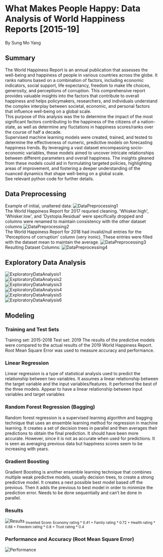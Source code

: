 # What Makes People Happy: Data Analysis of World Happiness Reports [2015-19]
By Sung Mo Yang

## Summary
The World Happiness Report is an annual publication that assesses the well-being and happiness of people in various countries across the globe. It ranks nations based on a combination of factors, including economic indicators, social support, life expectancy, freedom to make life choices, generosity, and perceptions of corruption. This comprehensive report provides valuable insights into the factors that contribute to overall happiness and helps policymakers, researchers, and individuals understand the complex interplay between societal, economic, and personal factors that influence well-being on a global scale.<br/>
This purpose of this analysis was the to determine the impact of the most significant factors contributing to the happiness of the citizens of a nation-state, as well as determine any fluctations in happiness scores/ranks over the course of half a decade.<br/>
Supervised machine learning models were created, trained, and tested to determine the effectiveness of numeric, predictive models on forecasting happiness trends. By leveraging a vast dataset encompassing socio-economic variables, these models aimed to uncover intricate relationships between different parameters and overall happiness. The insights gleaned from these models could aid in formulating targeted policies, highlighting areas of improvement, and fostering a deeper understanding of the nuanced dynamics that shape well-being on a global scale.<br/>
See relevant python code for further details.

## Data Preprocessing
Example of initial, unaltered data:
![DataPreprocessing1](assets\DataPreprocessing1.png)
<br/>
The World Happiness Report for 2017 requried cleaning. 'Whisker.high', 'Whisker.low', and 'Dystopia.Residual' were specifically dropped and columns were renamed to maintain consistency with the other dataset columns
![DataPreprocessing2](assets\DataPreprocessing2.png)
<br/>
The World Happiness Report for 2018 had invalid/null entries for the 'Perceptions of corruption' column (very ironic). These entries were filled with the dataset mean to maintain the average.
![DataPreprocessing3](assets\DataPreprocessing3.png)
<br/>
Resulting Dataset Columns:
![DataPreprocessing4](assets\DataPreprocessing4.png)

## Exploratory Data Analysis
![ExploratoryDataAnalysis1](assets\ExploratoryDataAnalysis1.png)<br/>
![ExploratoryDataAnalysis2](assets\ExploratoryDataAnalysis2.png)<br/>
![ExploratoryDataAnalysis3](assets\ExploratoryDataAnalysis3.png)<br/>
![ExploratoryDataAnalysis4](assets\ExploratoryDataAnalysis4.png)<br/>
![ExploratoryDataAnalysis5](assets\ExploratoryDataAnalysis5.png)<br/>
![ExploratoryDataAnalysis6](assets\ExploratoryDataAnalysis6.png)

## Modeling
### Training and Test Sets
Training set: 2015-2018
Test set: 2019
The results of the predictive models were compared to the actual results of the 2019 World Happiness Report. Root Mean Square Error was used to measure accuracy and performance.

### Linear Regression
Linear regression is a type of statistical analysis used to predict the relationship between two variables. It assumes a linear relationship between the target variable and the input variables/features. It performed the best of the three models. Appear to have a linear relationship between input variables and target variables

### Random Forest Regression (Bagging)
Random forest regression is a supervised learning algorithm and bagging technique that uses an ensemble learning method for regression in machine learning. It creates a set of decision trees in parallel and then averages their predictions to obtain the final prediction. It should have been more accurate. However, since it is not as accurate when used for predictions.
It is seen as averaging previous data but happiness scores seem to be increasing with years.

### Gradient Boosting
Gradient Boosting is another ensemble learning technique that combines multiple weak predictive models, usually decision trees, to create a strong predictive model. It creates a next possible best model based off the previous. Then it adds the previous to best model in order to minimize the prediction error. Needs to be done sequentially and can’t be done in parallel.

### Results
![Results](assets\Results.png)
<sub>Invented Score: Economy rating * 0.41 + Family rating * 0.72 + Health rating * 0.88 + Freedom rating * 0.8 + Trust rating * 0.4</sub>


### Performance and Accuracy (Root Mean Square Error)
![Performance](assets\Performance.png)